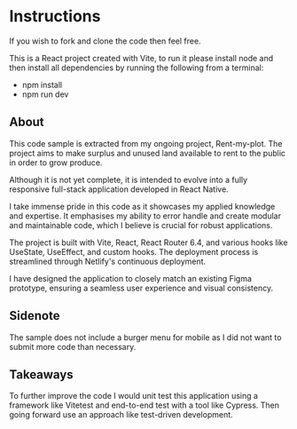 
# Instructions

If you wish to fork and clone the code then feel free. 

This is a React project created with Vite, to run it please install node and then install all dependencies by running the following from a terminal:

- npm install
- npm run dev

## About

This code sample is extracted from my ongoing project, Rent-my-plot. The project aims to make surplus and unused land available to rent to the public in order to grow produce. 

Although it is not yet complete, it is intended to evolve into a fully responsive full-stack application developed in React Native.

I take immense pride in this code as it showcases my applied knowledge and expertise. It emphasises my ability to error handle and create modular and maintainable code, which I believe is crucial for robust applications.

The project is built with Vite, React, React Router 6.4, and various hooks like UseState, UseEffect, and custom hooks. The deployment process is streamlined through Netlify's continuous deployment.

I have designed the application to closely match an existing Figma prototype, ensuring a seamless user experience and visual consistency.

## Sidenote
The sample does not include a burger menu for mobile as I did not want to submit more code than necessary.

## Takeaways

To further improve the code I would unit test this application using a framework like Vitetest and end-to-end test with a tool like Cypress. Then going forward use an approach like test-driven development.




